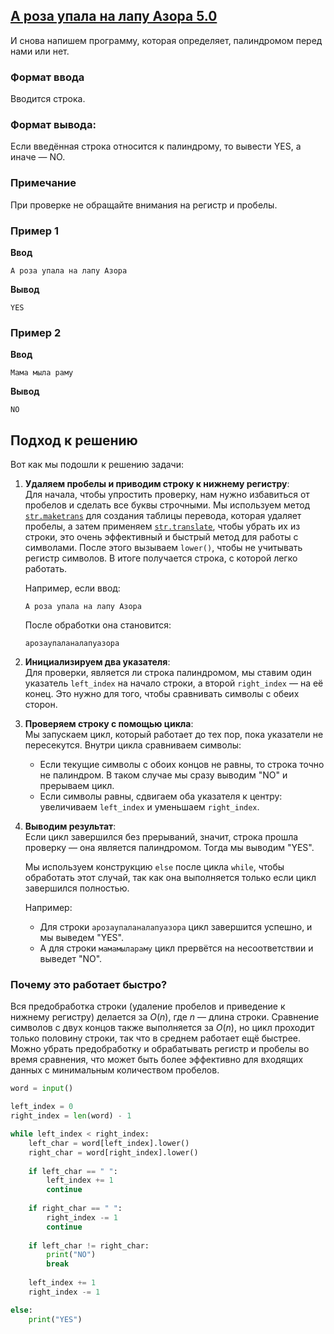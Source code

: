 ## [А роза упала на лапу Азора 5.0](../../../solutions/3.1/31_q.py)

И снова напишем программу, которая определяет, палиндромом перед нами или нет.

### Формат ввода

Вводится строка.

### Формат вывода:

Если введённая строка относится к палиндрому, то вывести YES, а иначе — NO.

### Примечание

При проверке не обращайте внимания на регистр и пробелы.

### Пример 1

**Ввод**
```plaintext
А роза упала на лапу Азора
```

**Вывод**
```plaintext
YES
```

### Пример 2

**Ввод**
```plaintext
Мама мыла раму
```

**Вывод**
```plaintext
NO
```

## Подход к решению
Вот как мы подошли к решению задачи:

1. **Удаляем пробелы и приводим строку к нижнему регистру**:  
   Для начала, чтобы упростить проверку, нам нужно избавиться от пробелов и сделать все буквы строчными. Мы используем метод [`str.maketrans`](https://docs.python.org/3/library/stdtypes.html#str.maketrans) для создания таблицы перевода, которая удаляет пробелы, а затем применяем [`str.translate`](https://docs.python.org/3/library/stdtypes.html#str.translate), чтобы убрать их из строки, это очень эффективный и быстрый метод для работы с символами. После этого вызываем `lower()`, чтобы не учитывать регистр символов. В итоге получается строка, с которой легко работать.  

   Например, если ввод:  
   ```
   А роза упала на лапу Азора
   ```
   После обработки она становится:  
   ```
   арозаупаланалапуазора
   ```

2. **Инициализируем два указателя**:  
   Для проверки, является ли строка палиндромом, мы ставим один указатель `left_index` на начало строки, а второй `right_index` — на её конец. Это нужно для того, чтобы сравнивать символы с обеих сторон.  

3. **Проверяем строку с помощью цикла**:  
   Мы запускаем цикл, который работает до тех пор, пока указатели не пересекутся. Внутри цикла сравниваем символы:  
   - Если текущие символы с обоих концов не равны, то строка точно не палиндром. В таком случае мы сразу выводим "NO" и прерываем цикл.  
   - Если символы равны, сдвигаем оба указателя к центру: увеличиваем `left_index` и уменьшаем `right_index`.  

4. **Выводим результат**:  
   Если цикл завершился без прерываний, значит, строка прошла проверку — она является палиндромом. Тогда мы выводим "YES".  

   Мы используем конструкцию `else` после цикла `while`, чтобы обработать этот случай, так как она выполняется только если цикл завершился полностью.  

   Например:  
   - Для строки `арозаупаланалапуазора` цикл завершится успешно, и мы выведем "YES".  
   - А для строки `мамамылараму` цикл прервётся на несоответствии и выведет "NO".

### Почему это работает быстро?

Вся предобработка строки (удаление пробелов и приведение к нижнему регистру) делается за $O(n)$, где $n$ — длина строки. Сравнение символов с двух концов также выполняется за $O(n)$, но цикл проходит только половину строки, так что в среднем работает ещё быстрее.\
Можно убрать предобработку и обрабатывать регистр и пробелы во время сравнения, что может быть более эффективно для входящих данных с минимальным количеством пробелов.

```python
word = input()

left_index = 0
right_index = len(word) - 1

while left_index < right_index:
    left_char = word[left_index].lower()
    right_char = word[right_index].lower()
    
    if left_char == " ":
        left_index += 1
        continue
    
    if right_char == " ":
        right_index -= 1
        continue
    
    if left_char != right_char:
        print("NO")
        break
    
    left_index += 1
    right_index -= 1

else:
    print("YES")

```
